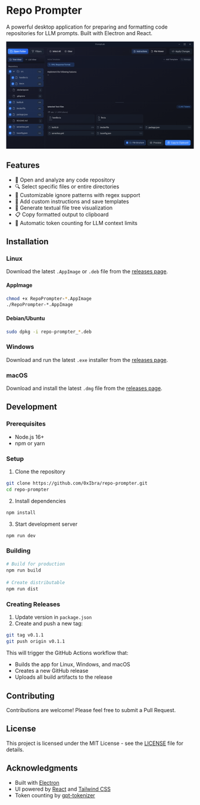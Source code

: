 # Repo Prompter

A powerful desktop application for preparing and formatting code repositories for LLM prompts. Built with Electron and React.

![Repo Prompter Screenshot](assets/screenshot.png)

## Features

- 📁 Open and analyze any code repository
- 🔍 Select specific files or entire directories
- 🚫 Customizable ignore patterns with regex support
- 📝 Add custom instructions and save templates
- 🌳 Generate textual file tree visualization
- 📋 Copy formatted output to clipboard
- 🔢 Automatic token counting for LLM context limits

## Installation

### Linux
Download the latest `.AppImage` or `.deb` file from the [releases page](https://github.com/0xIbra/repo-prompter/releases).

#### AppImage
```bash
chmod +x RepoPrompter-*.AppImage
./RepoPrompter-*.AppImage
```

#### Debian/Ubuntu
```bash
sudo dpkg -i repo-prompter_*.deb
```

### Windows
Download and run the latest `.exe` installer from the [releases page](https://github.com/0xIbra/repo-prompter/releases).

### macOS
Download and install the latest `.dmg` file from the [releases page](https://github.com/0xIbra/repo-prompter/releases).

## Development

### Prerequisites
- Node.js 16+
- npm or yarn

### Setup
1. Clone the repository
```bash
git clone https://github.com/0xIbra/repo-prompter.git
cd repo-prompter
```

2. Install dependencies
```bash
npm install
```

3. Start development server
```bash
npm run dev
```

### Building
```bash
# Build for production
npm run build

# Create distributable
npm run dist
```

### Creating Releases

1. Update version in `package.json`
2. Create and push a new tag:
```bash
git tag v0.1.1
git push origin v0.1.1
```

This will trigger the GitHub Actions workflow that:
- Builds the app for Linux, Windows, and macOS
- Creates a new GitHub release
- Uploads all build artifacts to the release

## Contributing
Contributions are welcome! Please feel free to submit a Pull Request.

## License
This project is licensed under the MIT License - see the [LICENSE](LICENSE) file for details.

## Acknowledgments
- Built with [Electron](https://www.electronjs.org/)
- UI powered by [React](https://reactjs.org/) and [Tailwind CSS](https://tailwindcss.com/)
- Token counting by [gpt-tokenizer](https://www.npmjs.com/package/gpt-tokenizer)

